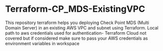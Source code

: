 # Terraform-CP_MDS-ExistingVPC
This repository terraform helps you deploying Check Point MDS (Multi Domain Server) in an existing AWS VPC and subnet using Terraform. Local path to aws credentials used for authentication- Terraform Cloud not covered but if considered make sure to pass your AWS credentials as environment variables in workspace
